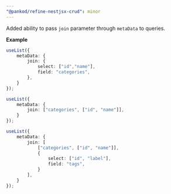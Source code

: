 ```yaml
---
"@pankod/refine-nestjsx-crud": minor
---
```


Added ability to pass `join` parameter through `metaData` to queries.

**Example**

```ts
useList({
    metaData: {
        join: {
            select: ["id","name"],
            field: "categories",
        },
    }
});

useList({
    metaData: {
        join: ["categories", ["id", "name"]],
    }
});

useList({
    metaData: {
        join: [
            ["categories", ["id", "name"]],
            {
                select: ["id", "label"],
                field: "tags",
            }
        ],
    }
});
```
